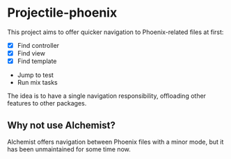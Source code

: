 # Projectile-phoenix

<!-- Cool image goes here -->

This project aims to offer quicker navigation to Phoenix-related files at first:

- [X] Find controller
- [X] Find view
- [X] Find template
- Jump to test
- Run mix tasks

The idea is to have a single navigation responsibility, offloading other features to other packages.

## Why not use Alchemist?
Alchemist offers navigation between Phoenix files with a minor mode, but it has been unmaintained for some time now.
